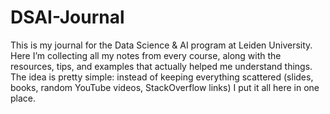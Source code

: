 # DSAI-Journal
This is my  journal for the Data Science & AI program at Leiden University. Here I’m collecting all my notes from every course, along with the resources, tips, and examples that actually helped me understand things.
The idea is pretty simple: instead of keeping everything scattered (slides, books, random YouTube videos, StackOverflow links) I put it all here in one place.
